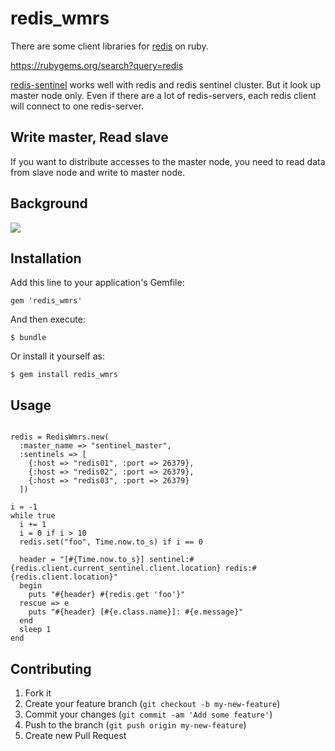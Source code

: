 # redis_wmrs

There are some client libraries for [redis](http://redis.io/) on ruby.

https://rubygems.org/search?query=redis

[redis-sentinel](https://github.com/flyerhzm/redis-sentinel) works well
with redis and redis sentinel cluster. But it look up master node only.
Even if there are a lot of redis-servers, each redis client will connect
to one redis-server.


## Write master, Read slave

If you want to distribute accesses to the master node, you need to read
data from slave node and write to master node.


## Background

![](https://cacoo.com/diagrams/5Rfve7mdSxEvMjwq-3F688.png)



## Installation

Add this line to your application's Gemfile:

    gem 'redis_wmrs'

And then execute:

    $ bundle

Or install it yourself as:

    $ gem install redis_wmrs

## Usage

```

redis = RedisWmrs.new(
  :master_name => "sentinel_master",
  :sentinels => [
    {:host => "redis01", :port => 26379},
    {:host => "redis02", :port => 26379},
    {:host => "redis03", :port => 26379}
  ])

i = -1
while true
  i += 1
  i = 0 if i > 10
  redis.set("foo", Time.now.to_s) if i == 0

  header = "[#{Time.now.to_s}] sentinel:#{redis.client.current_sentinel.client.location} redis:#{redis.client.location}"
  begin
    puts "#{header} #{redis.get 'foo'}"
  rescue => e
    puts "#{header} [#{e.class.name}]: #{e.message}"
  end
  sleep 1
end

```


## Contributing

1. Fork it
2. Create your feature branch (`git checkout -b my-new-feature`)
3. Commit your changes (`git commit -am 'Add some feature'`)
4. Push to the branch (`git push origin my-new-feature`)
5. Create new Pull Request
